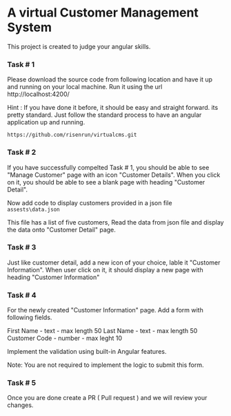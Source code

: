 # A virtual Customer Management System

This project is created to judge your angular skills.

### Task # 1

Please download the source code from following location and have it up and running on your local machine. Run it using the url http://localhost:4200/

Hint : If you have done it before, it should be easy and straight forward. its pretty standard. Just follow the standard process to have an angular application up and running.

```
https://github.com/risenrun/virtualcms.git
```

### Task # 2

If you have successfully compelted Task # 1, you should be able to see "Manage Customer" page with an icon "Customer Details". When you click on it, you should be able to see a blank page with heading "Customer Detail".

Now add code to display customers provided in a json file `assests\data.json`

This file has a list of five customers, Read the data from json file and display the data onto "Customer Detail" page.

### Task # 3

Just like customer detail, add a new icon of your choice, lable it "Customer Information". When user click on it, it should display a new page with heading "Customer Information"

### Task # 4

For the newly created "Customer Information" page. Add a form with following fields.

First Name - text - max length 50
Last Name - text - max length 50
Customer Code - number - max leght 10

Implement the validation using built-in Angular features.

Note: You are not required to implement the logic to submit this form.

### Task # 5

Once you are done create a PR ( Pull request ) and we will review your changes.
